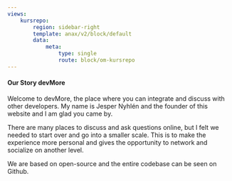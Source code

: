 ```yaml
---
views:
    kursrepo:
        region: sidebar-right
        template: anax/v2/block/default
        data:
            meta:
                type: single
                route: block/om-kursrepo
---
```


#### Our Story devMore

Welcome to devMore, the place where you can integrate and discuss with other developers.
My name is Jesper Nyhlén and the founder of this website and I am glad you came by.

There are many places to discuss and ask questions online, but I felt we needed to start over and go into a smaller scale. This is to make the experience more personal and gives the opportunity to network and socialize on another level.

We are based on open-source and the entire codebase can be seen on Github.
